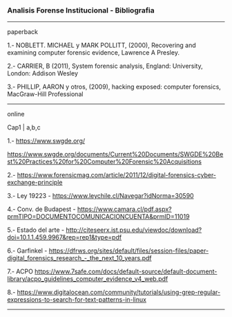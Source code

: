 ### Analisis Forense Institucional - Bibliografia
----
paperback

 1.- NOBLETT. MICHAEL y MARK POLLITT, (2000), Recovering and examining computer forensic evidence, Lawrence A Presley.
  
 2.- CARRIER, B (2011), System forensic analysis, England: University, London: Addison Wesley
 
 3.- PHILLIP, AARON y otros, (2009), hacking exposed: computer forensics, MacGraw-Hill Professional
 

-----
online

Cap1 | a,b,c

1.- https://www.swgde.org/

https://www.swgde.org/documents/Current%20Documents/SWGDE%20Best%20Practices%20for%20Computer%20Forensic%20Acquisitions

2.- https://www.forensicmag.com/article/2011/12/digital-forensics-cyber-exchange-principle
 
3.- Ley 19223 - https://www.leychile.cl/Navegar?idNorma=30590

4.- Conv. de Budapest - https://www.camara.cl/pdf.aspx?prmTIPO=DOCUMENTOCOMUNICACIONCUENTA&prmID=11019

5.- Estado del arte - http://citeseerx.ist.psu.edu/viewdoc/download?doi=10.1.1.459.9967&rep=rep1&type=pdf

6.- Garfinkel - https://dfrws.org/sites/default/files/session-files/paper-digital_forensics_research_-_the_next_10_years.pdf

7.- ACPO https://www.7safe.com/docs/default-source/default-document-library/acpo_guidelines_computer_evidence_v4_web.pdf

8.- https://www.digitalocean.com/community/tutorials/using-grep-regular-expressions-to-search-for-text-patterns-in-linux

------
